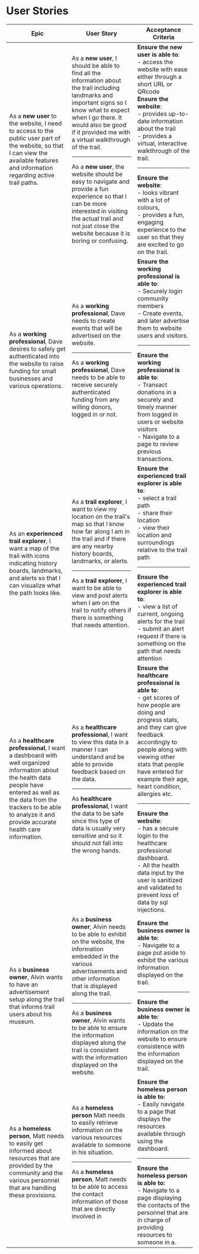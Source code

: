 # User Stories

| Epic                                                                                                                                                                                                                                        | User Story                                                                                                                                                                                                                                                                                                                                                                                                                                                                     | Acceptance Criteria                                                                                                                                                                                                                                                                                                                                                                                                                                                                                  |
| ------------------------------------------------------------------------------------------------------------------------------------------------------------------------------------------------------------------------------------------- | ------------------------------------------------------------------------------------------------------------------------------------------------------------------------------------------------------------------------------------------------------------------------------------------------------------------------------------------------------------------------------------------------------------------------------------------------------------------------------ | ---------------------------------------------------------------------------------------------------------------------------------------------------------------------------------------------------------------------------------------------------------------------------------------------------------------------------------------------------------------------------------------------------------------------------------------------------------------------------------------------------- |
| As a **new user** to the website, I need to access to the public user part of the website, so that I can view the available features and information regarding active trail paths.                                                          | As a **new user**, I should be able to find all the information about the trail including landmarks and important signs so I know what to expect when I go there. It would also be good if it provided me with a virtual walkthrough of the trail. <hr> As a **new user**, the website should be easy to navigate and provide a fun experience so that I can be more interested in visiting the actual trail and not just close the website because it is boring or confusing. | **Ensure the new user is able to**: <br> - access the website with ease either through a short URL or QRcode <br> **Ensure the website**: <br> - provides up-to-date information about the trail <br> - provides a virtual, interactive walkthrough of the trail. <hr> **Ensure the website**: <br> - looks vibrant with a lot of colours, <br> - provides a fun, engaging experience to the user so that they are excited to go on the trail.                                                       |
| As a **working professional**, Dave desires to safely get authenticated into the website to raise funding for small businesses and various operations.                                                                                      | As a **working professional**, Dave needs to create events that will be advertised on the website. <hr> As a **working professional**, Dave needs to be able to receive securely authenticated funding from any willing donors, logged in or not.                                                                                                                                                                                                                              | **Ensure the working professional is able to**: <br> - Securely login community members <br> - Create events, and later advertise them to website users and visitors. <hr> **Ensure the working professional is able to**: <br>- Transact donations in a securely and timely manner from logged in users or website visitors <br> - Navigate to a page to review previous transactions.                                                                                                              |
| As an **experienced trail explorer**, I want a map of the trail with icons indicating history boards, landmarks, and alerts so that I can visualize what the path looks like.                                                               | As a **trail explorer**, I want to view my location on the trail's map so that I know how far along I am in the trail and if there are any nearby history boards, landmarks, or alerts. <hr> As a **trail explorer**, I want to be able to view and post alerts when I am on the trail to notify others if there is something that needs attention.                                                                                                                            | **Ensure the experienced trail explorer is able to**: <br> - select a trail path <br> - share their location <br> - view their location and surroundings relative to the trail path <hr> **Ensure the experienced trail explorer is able to**: <br> - view a list of current, ongoing alerts for the trail <br> - submit an alert request if there is something on the path that needs attention                                                                                                     |
| As a **healthcare professional**, I want a dashboard with well organized information about the health data people have entered as well as the data from the trackers to be able to analyze it and provide accurate health care information. | As a **healthcare professional**, I want to view this data in a manner I can understand and be able to provide feedback based on the data. <hr> As **healthcare professional**, I want the data to be safe since this type of data is usually very sensitive and so it should not fall into the wrong hands.                                                                                                                                                                   | **Ensure the healthcare professional is able to**: <br> - get scores of how people are doing and progress stats, and they can give feedback accordingly to people along with viewing other stats that people have entered for example their age, heart condition, allergies etc. <hr> **Ensure the website**: <br> - has a secure login to the healthcare professional dashboard. <br> - All the health data input by the user is sanitized and validated to prevent loss of data by sql injections. |
| As a **business owner**, Alvin wants to have an advertisement setup along the trail that informs trail users about his museum.                                                                                                              | As a **business owner**, Alvin needs to be able to exhibit on the website, the information embedded in the various advertisements and other information that is displayed along the trail.<hr>As a **business owner**, Alvin wants to be able to ensure the information displayed along the trail is consistent with the information displayed on the website.                                                                                                                 | **Ensure the business owner is able to:**<br> - Navigate to a page put aside to exhibit the various information displayed on the trail.<hr>**Ensure the business owner is able to:**<br> - Update the information on the website to ensure consistence with the information displayed on the trail.                                                                                                                                                                                                  |
| As a **homeless person**, Matt needs to easily get informed about resources that are provided by the community and the various personnel that are handling these provisions.                                                                | As a **homeless person** Matt needs to easily retrieve information on the various resources available to someone in his situation.<hr>As a **homeless person**, Matt needs to be able to access the contact information of those that are directly involved in                                                                                                                                                                                                                 | **Ensure the homeless person is able to:**<br> - Easily navigate to a page that displays the resources available through using the dashboard.<hr>**Ensure the homeless person is able to:**<br> - Navigate to a page displaying the contacts of the personnel that are in charge of providing resources to someone in a.                                                                                                                                                                             |

